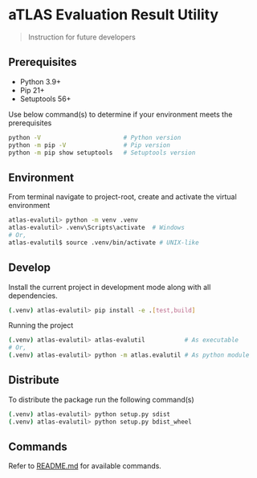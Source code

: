 # aTLAS Evaluation Result Utility
> Instruction for future developers

## Prerequisites
- Python 3.9+
- Pip 21+
- Setuptools 56+

Use below command(s) to determine if your environment meets the prerequisites
```bash
python -V                       # Python version
python -m pip -V                # Pip version
python -m pip show setuptools   # Setuptools version
```

## Environment
From terminal navigate to project-root, create and activate the virtual environment
```bash
atlas-evalutil> python -m venv .venv
atlas-evalutil> .venv\Scripts\activate  # Windows
# Or,
atlas-evalutil$ source .venv/bin/activate # UNIX-like
```

## Develop
Install the current project in development mode along with all dependencies.
```bash
(.venv) atlas-evalutil> pip install -e .[test,build]
```
Running the project
```bash
(.venv) atlas-evalutil> atlas-evalutil           # As executable
# Or,
(.venv) atlas-evalutil> python -m atlas.evalutil # As python module
```

## Distribute
To distribute the package run the following command(s)
```bash
(.venv) atlas-evalutil> python setup.py sdist
(.venv) atlas-evalutil> python setup.py bdist_wheel
```

## Commands
Refer to [README.md](./README.md) for available commands.